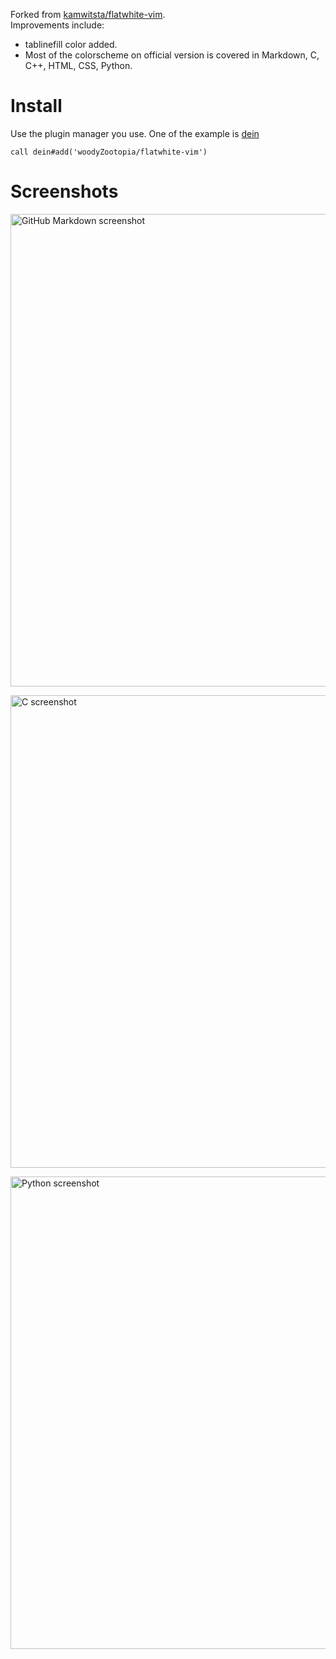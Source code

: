 Forked from  [kamwitsta/flatwhite-vim](https://github.com/kamwitsta/flatwhite-vim).\
Improvements include:
*   tablinefill color added.
*   Most of the colorscheme on official version is covered in Markdown, C, C++, HTML, CSS, Python.

# Install
Use the plugin manager you use.
One of the example is [dein](https://github.com/Shougo/dein.vim)
```vim
call dein#add('woodyZootopia/flatwhite-vim')
```

# Screenshots
<p><img src="https://github.com/biletskyy/flatwhite-syntax/raw/master/assets/ScreenShot 4.png" alt="GitHub Markdown screenshot" width="778px" height="756px"></p>
<p><img src="https://github.com/biletskyy/flatwhite-syntax/raw/master/assets/ScreenShot 5.png" alt="C screenshot" width="778px" height="756px"></p>
<p><img src="https://github.com/biletskyy/flatwhite-syntax/raw/master/assets/ScreenShot 6.png" alt="Python screenshot" width="778px" height="756px"></p>
